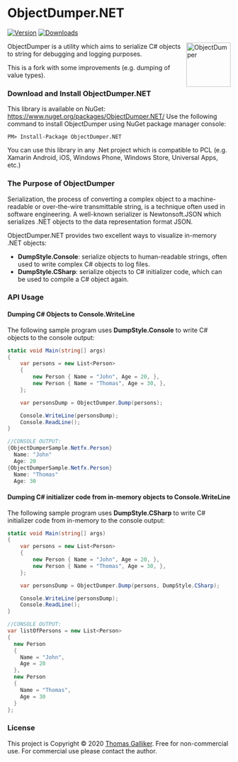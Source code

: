 # ObjectDumper.NET
[![Version](https://img.shields.io/nuget/v/ObjectDumper.NET.svg)](https://www.nuget.org/packages/ObjectDumper.NET)  [![Downloads](https://img.shields.io/nuget/dt/ObjectDumper.NET.svg)](https://www.nuget.org/packages/ObjectDumper.NET)

<img src="https://raw.githubusercontent.com/thomasgalliker/ObjectDumper/master/ObjectDumper.png" width="100" height="100" alt="ObjectDumper" align="right"></img>

ObjectDumper is a utility which aims to serialize C# objects to string for debugging and logging purposes.

This is a fork with some improvements (e.g. dumping of value types).

### Download and Install ObjectDumper.NET
This library is available on NuGet: https://www.nuget.org/packages/ObjectDumper.NET/
Use the following command to install ObjectDumper using NuGet package manager console:

    PM> Install-Package ObjectDumper.NET

You can use this library in any .Net project which is compatible to PCL (e.g. Xamarin Android, iOS, Windows Phone, Windows Store, Universal Apps, etc.)

### The Purpose of ObjectDumper
Serialization, the process of converting a complex object to a machine-readable or over-the-wire transmittable string, is a technique often used in software engineering. A well-known serializer is Newtonsoft.JSON which serializes .NET objects to the data representation format JSON.

ObjectDumper.NET provides two excellent ways to visualize in-memory .NET objects:
- **DumpStyle.Console**: serialize objects to human-readable strings, often used to write complex C# objects to log files.
- **DumpStyle.CSharp**: serialize objects to C# initializer code, which can be used to compile a C# object again.

### API Usage
#### Dumping C# Objects to Console.WriteLine
The following sample program uses **DumpStyle.Console** to write C# objects to the console output:
```C#
static void Main(string[] args)
{
    var persons = new List<Person>
    {
        new Person { Name = "John", Age = 20, },
        new Person { Name = "Thomas", Age = 30, },
    };

    var personsDump = ObjectDumper.Dump(persons);

    Console.WriteLine(personsDump);
    Console.ReadLine();
}

//CONSOLE OUTPUT:
{ObjectDumperSample.Netfx.Person}
  Name: "John"
  Age: 20
{ObjectDumperSample.Netfx.Person}
  Name: "Thomas"
  Age: 30
```

#### Dumping C# initializer code from in-memory objects to Console.WriteLine
The following sample program uses **DumpStyle.CSharp** to write C# initializer code from in-memory to the console output:
```C#
static void Main(string[] args)
{
    var persons = new List<Person>
    {
        new Person { Name = "John", Age = 20, },
        new Person { Name = "Thomas", Age = 30, },
    };

    var personsDump = ObjectDumper.Dump(persons, DumpStyle.CSharp);

    Console.WriteLine(personsDump);
    Console.ReadLine();
}

//CONSOLE OUTPUT:
var listOfPersons = new List<Person>
{
  new Person
  {
    Name = "John",
    Age = 20
  },
  new Person
  {
    Name = "Thomas",
    Age = 30
  }
};
```

### License
This project is Copyright &copy; 2020 [Thomas Galliker](https://ch.linkedin.com/in/thomasgalliker). Free for non-commercial use. For commercial use please contact the author.

